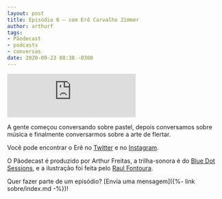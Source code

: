 ```yaml
---
layout: post
title: Episódio 6 – com Erê Carvalho Zimmer
author: arthurf
tags:
- Pãodecast
- podcasts
- conversas
date: 2020-09-23 08:38 -0300
---
```

<iframe class="full-width" src="https://anchor.fm/paomortadela/embed/episodes/Er-Carvalho-Zimmer-ejusds" height="102" frameborder="0" scrolling="no"></iframe>

A gente começou conversando sobre pastel, depois conversamos sobre música e finalmente conversarmos sobre a arte de flertar.

Você pode encontrar o Erê no [Twitter](https://twitter.com/ourovaleere) e no [Instagram](https://www.instagram.com/erezimmer).

O Pãodecast é produzido por Arthur Freitas, a trilha-sonora é do [Blue Dot Sessions](https://sessions.blue), e a ilustração foi feita pelo [Raul Fontoura](https://raulranma.itch.io/).

Quer fazer parte de um episódio? [Envia uma mensagem]({%- link sobre/index.md -%})!
